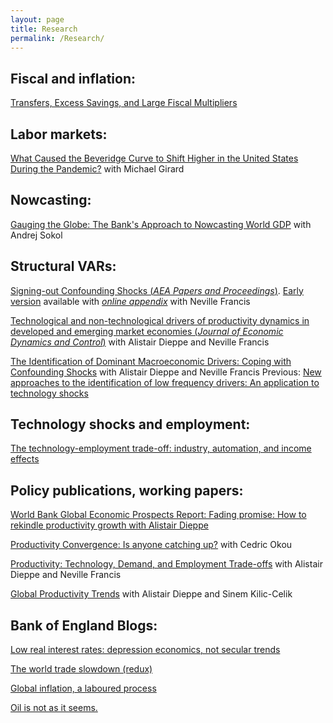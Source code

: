 ```yaml
---
layout: page
title: Research
permalink: /Research/
---
```


## Fiscal and inflation:
[Transfers, Excess Savings, and Large Fiscal Multipliers](https://www.imf.org/en/Publications/WP/Issues/2024/09/27/Transfers-Excess-Savings-and-Large-Fiscal-Multipliers-555575)


## Labor markets:

[What Caused the Beveridge Curve to Shift Higher in the United States During the Pandemic?](https://www.imf.org/en/Publications/WP/Issues/2024/01/12/What-Caused-the-Beveridge-Curve-to-Shift-Higher-in-the-United-States-During-the-Pandemic-542870) with Michael Girard


## Nowcasting:

[Gauging the Globe: The Bank's Approach to Nowcasting World GDP](https://www.bankofengland.co.uk/quarterly-bulletin/2018/2018-q3/gauging-the-globe-the-banks-approach-to-nowcasting-world-gdp) with Andrej Sokol

## Structural VARs:
[Signing-out Confounding Shocks (*AEA Papers and Proceedings*)](https://www.aeaweb.org/articles?id=10.1257/pandp.20221046). [Early version](https://drive.google.com/file/d/1tr6w8iX7CrhQ7JYVAfMJVeLMOfML2FtH/view?usp=sharing) available with [*online appendix*](https://drive.google.com/file/d/1oCCadlflh5AZqRw-XXS3uj65_yMs1Cb_/view?usp=sharing) with Neville Francis

[Technological and non-technological drivers of productivity dynamics in developed and emerging market economies (*Journal of Economic Dynamics and Control*)](https://www.sciencedirect.com/science/article/abs/pii/S0165188921001512) with Alistair Dieppe and Neville Francis


[The Identification of Dominant Macroeconomic Drivers: Coping with Confounding Shocks](https://drive.google.com/file/d/147ljqcEXiWmXXKU2lmYpM1jI6O94_AT4/view?usp=sharing) with Alistair Dieppe and Neville Francis
	Previous: [New approaches to the identification of low frequency drivers: An application to technology shocks](http://documents.worldbank.org/curated/en/133781571930814658/New-Approaches-to-the-Identification-of-Low-Frequency-Drivers-An-Application-to-Technology-Shocks)


## Technology shocks and employment:

[The  technology-employment trade-off: industry, automation, and income effects](http://documents1.worldbank.org/curated/en/595681611845186942/pdf/The-Technology-Employment-Trade-Off-Automation-Industry-and-Income-Effects.pdf)

## Policy publications, working papers:

[World Bank Global Economic Prospects Report: Fading promise: How to rekindle productivity growth with Alistair Dieppe](http://pubdocs.worldbank.org/en/778161574888355532/Global-Economic-Prospects-January-2020-Topical-Issue-1.pdf)

[Productivity Convergence: Is anyone catching up?](http://documents1.worldbank.org/curated/en/770631599049513984/pdf/Productivity-Convergence-Is-Anyone-Catching-Up.pdf) with Cedric Okou

[Productivity: Technology, Demand, and Employment Trade-offs](http://pubdocs.worldbank.org/en/715901593465316721/Global-Productivity-Chapter-6.pdf) with Alistair Dieppe and Neville Francis

[Global Productivity Trends](http://pubdocs.worldbank.org/en/996591593465312454/Global-Productivity-Chapter-1.pdf) with Alistair Dieppe and Sinem Kilic-Celik

## Bank of England Blogs:

[Low real interest rates: depression economics, not secular trends](https://bankunderground.co.uk/2017/02/16/low-real-interest-rates-depression-economics-not-secular-trends/)

[The world trade slowdown (redux)](https://bankunderground.co.uk/2016/12/12/the-world-trade-slowdown-redux/)

[Global inflation, a laboured process](https://bankunderground.co.uk/2015/12/17/global-inflation-a-laboured-process/)

[Oil is not as it seems.](https://bankunderground.co.uk/2015/06/26/oil-is-not-as-it-seems-expectations-of-future-oil-supply-key-to-explaining-drop-in-price/)


